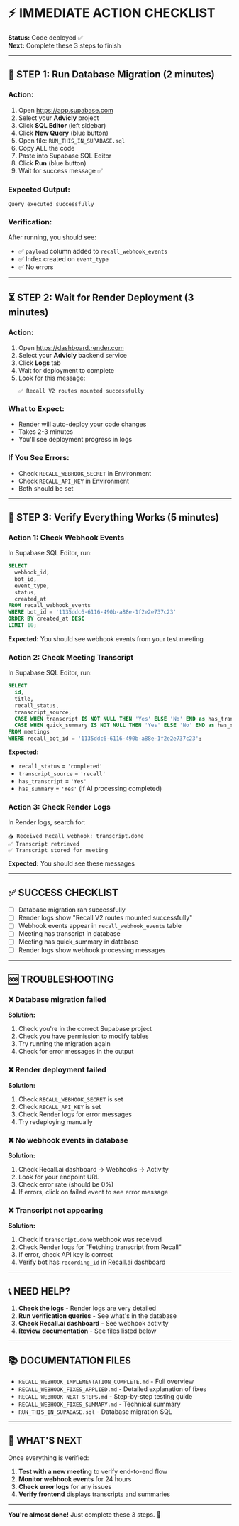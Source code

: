# ⚡ IMMEDIATE ACTION CHECKLIST

**Status:** Code deployed ✅  
**Next:** Complete these 3 steps to finish

---

## 🎯 STEP 1: Run Database Migration (2 minutes)

### Action:
1. Open https://app.supabase.com
2. Select your **Advicly** project
3. Click **SQL Editor** (left sidebar)
4. Click **New Query** (blue button)
5. Open file: `RUN_THIS_IN_SUPABASE.sql`
6. Copy ALL the code
7. Paste into Supabase SQL Editor
8. Click **Run** (blue button)
9. Wait for success message ✅

### Expected Output:
```
Query executed successfully
```

### Verification:
After running, you should see:
- ✅ `payload` column added to `recall_webhook_events`
- ✅ Index created on `event_type`
- ✅ No errors

---

## ⏳ STEP 2: Wait for Render Deployment (3 minutes)

### Action:
1. Open https://dashboard.render.com
2. Select your **Advicly** backend service
3. Click **Logs** tab
4. Wait for deployment to complete
5. Look for this message:
   ```
   ✅ Recall V2 routes mounted successfully
   ```

### What to Expect:
- Render will auto-deploy your code changes
- Takes 2-3 minutes
- You'll see deployment progress in logs

### If You See Errors:
- Check `RECALL_WEBHOOK_SECRET` in Environment
- Check `RECALL_API_KEY` in Environment
- Both should be set

---

## 🧪 STEP 3: Verify Everything Works (5 minutes)

### Action 1: Check Webhook Events
In Supabase SQL Editor, run:
```sql
SELECT 
  webhook_id,
  bot_id,
  event_type,
  status,
  created_at
FROM recall_webhook_events 
WHERE bot_id = '1135ddc6-6116-490b-a88e-1f2e2e737c23'
ORDER BY created_at DESC
LIMIT 10;
```

**Expected:** You should see webhook events from your test meeting

### Action 2: Check Meeting Transcript
In Supabase SQL Editor, run:
```sql
SELECT 
  id,
  title,
  recall_status,
  transcript_source,
  CASE WHEN transcript IS NOT NULL THEN 'Yes' ELSE 'No' END as has_transcript,
  CASE WHEN quick_summary IS NOT NULL THEN 'Yes' ELSE 'No' END as has_summary
FROM meetings 
WHERE recall_bot_id = '1135ddc6-6116-490b-a88e-1f2e2e737c23';
```

**Expected:**
- `recall_status` = `'completed'`
- `transcript_source` = `'recall'`
- `has_transcript` = `'Yes'`
- `has_summary` = `'Yes'` (if AI processing completed)

### Action 3: Check Render Logs
In Render logs, search for:
```
📥 Received Recall webhook: transcript.done
✅ Transcript retrieved
✅ Transcript stored for meeting
```

**Expected:** You should see these messages

---

## ✅ SUCCESS CHECKLIST

- [ ] Database migration ran successfully
- [ ] Render logs show "Recall V2 routes mounted successfully"
- [ ] Webhook events appear in `recall_webhook_events` table
- [ ] Meeting has transcript in database
- [ ] Meeting has quick_summary in database
- [ ] Render logs show webhook processing messages

---

## 🆘 TROUBLESHOOTING

### ❌ Database migration failed
**Solution:**
1. Check you're in the correct Supabase project
2. Check you have permission to modify tables
3. Try running the migration again
4. Check for error messages in the output

### ❌ Render deployment failed
**Solution:**
1. Check `RECALL_WEBHOOK_SECRET` is set
2. Check `RECALL_API_KEY` is set
3. Check Render logs for error messages
4. Try redeploying manually

### ❌ No webhook events in database
**Solution:**
1. Check Recall.ai dashboard → Webhooks → Activity
2. Look for your endpoint URL
3. Check error rate (should be 0%)
4. If errors, click on failed event to see error message

### ❌ Transcript not appearing
**Solution:**
1. Check if `transcript.done` webhook was received
2. Check Render logs for "Fetching transcript from Recall"
3. If error, check API key is correct
4. Verify bot has `recording_id` in Recall.ai dashboard

---

## 📞 NEED HELP?

1. **Check the logs** - Render logs are very detailed
2. **Run verification queries** - See what's in the database
3. **Check Recall.ai dashboard** - See webhook activity
4. **Review documentation** - See files listed below

---

## 📚 DOCUMENTATION FILES

- `RECALL_WEBHOOK_IMPLEMENTATION_COMPLETE.md` - Full overview
- `RECALL_WEBHOOK_FIXES_APPLIED.md` - Detailed explanation of fixes
- `RECALL_WEBHOOK_NEXT_STEPS.md` - Step-by-step testing guide
- `RECALL_WEBHOOK_FIXES_SUMMARY.md` - Technical summary
- `RUN_THIS_IN_SUPABASE.sql` - Database migration SQL

---

## 🎉 WHAT'S NEXT

Once everything is verified:

1. **Test with a new meeting** to verify end-to-end flow
2. **Monitor webhook events** for 24 hours
3. **Check error logs** for any issues
4. **Verify frontend** displays transcripts and summaries

---

**You're almost done!** Just complete these 3 steps. 🚀


